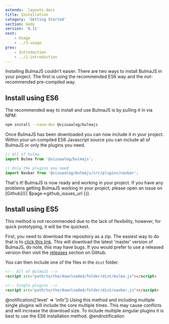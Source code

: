 ```yaml
---
extends: _layouts.docs
title: Installation
category: 'Getting Started'
section: body
version: '0.11'
next:
    - Usage
    - ../3-usage
prev:
    - Introduction
    - ../1-introduction
---
```


Installing BulmaJS couldn't easier. There are two ways to install BulmaJS in your project. The first is using the recommended ES6 way and the not-recommended pre-compiled way.

## Install using ES6
The recommended way to install and use BulmaJS is by pulling it in via NPM:

```bash
npm install --save-dev @vizuaalog/bulmajs
```

Once BulmaJS has been downloaded you can now include it in your project. Within your un-compiled ES6 Javascript source you can include all of BulmaJS or only the plugins you need.

```javascript
// All of bulma
import Bulma from '@vizuaalog/bulmajs';

// Only the plugins you need
import Navbar from '@vizuaalog/bulmajs/src/plugins/navbar';
```

That's it! BulmaJS is now ready and working in your project. If you have any problems getting BulmaJS working in your project, please open an issue on [Github]({{ $page->github_issues_url }}).

## Install using ES5
This method is not recommended due to the lack of flexibility, however, for quick prototyping, it will be the quickest.

First, you need to download the repository as a zip. The easiest way to do that is to [click this link](https://github.com/VizuaaLOG/BulmaJS/archive/master.zip). This will download the latest 'master' version of BulmaJS, do note, this may have bugs. If you would prefer to use a released version then visit the [releases](https://github.com/VizuaaLOG/BulmaJS/releases) section on Github.

You can then include one of the files in the `dist` folder.

```html
<!-- All of BulmaJS -->
<script src="path/to/the/downloaded/folder/dist/bulma.js"></script>

<!-- Single plugins -->
<script src="path/to/the/downloaded/folder/dist/navbar.js"></script>
```

@notification(['level' => 'info'])
    Using this method and including multiple single plugins will include the core multiple times. This may cause conflicts and will increase the download size. To include multiple singular plugins it is best to use the ES6 installation method.
@endnotification